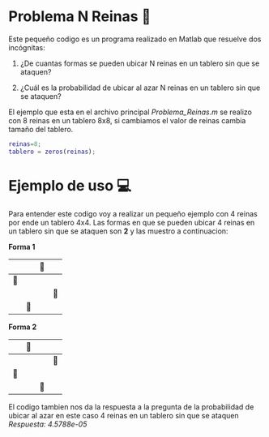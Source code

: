 # Problema N Reinas 👑

Este pequeño codigo es un programa realizado en Matlab que resuelve dos incógnitas: 

1. ¿De cuantas formas se pueden ubicar N reinas en un tablero sin que se ataquen? 

2. ¿Cuál es la probabilidad de ubicar al azar N reinas en un tablero sin que se ataquen?

El ejemplo que esta en el archivo principal *Problema_Reinas.m* se realizo con 8 reinas en un tablero 8x8, si cambiamos el valor de reinas cambia tamaño del tablero.

```Matlab
reinas=8;
tablero = zeros(reinas);
```
# Ejemplo de uso 💻

Para entender este codigo voy a realizar un pequeño ejemplo con 4 reinas por ende un tablero 4x4. Las formas en que se pueden ubicar 4 reinas en un tablero sin que se ataquen son **2** y las muestro a continuacion: 

**Forma 1**

|   |   | 👑  |   |
| :------------: | :------------: | :------------: | :------------: |
| 👑  |   |   |   |
|   |   |   |  👑 |
|   |  👑 |   |   |

**Forma 2**

|   |  👑 |   |   |
| :------------: | :------------: | :------------: | :------------: |
|   |   |   |  👑 |
| 👑  |   |   |   |
|   |   |  👑 |   |

El codigo tambien nos da la respuesta a la pregunta de la probabilidad de ubicar al azar en este caso 4 reinas en un tablero sin que se ataquen *Respuesta: 4.5788e-05*


